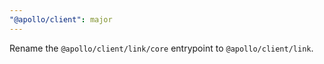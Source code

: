 ```yaml
---
"@apollo/client": major
---
```


Rename the `@apollo/client/link/core` entrypoint to `@apollo/client/link`.
